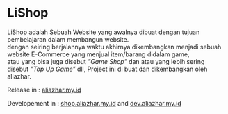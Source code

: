 # LiShop
LiShop adalah Sebuah Website yang awalnya dibuat dengan tujuan pembelajaran dalam membangun website.<br> dengan seiring berjalannya waktu akhirnya dikembangkan menjadi sebuah website E-Commerce yang menjual item/barang didalam game,<br> atau yang bisa juga disebut <i>"Game Shop"</i> dan atau yang lebih sering disebut <i>"Top Up Game"</i> dll, Project ini di buat dan dikembangkan oleh aliazhar.

Release in : [aliazhar.my.id](https://aliazhar.my.id)

Developement in : [shop.aliazhar.my.id](https://shop.aliazhar.my.id) and [dev.aliazhar.my.id](https://dev.aliazhar.my.id)
